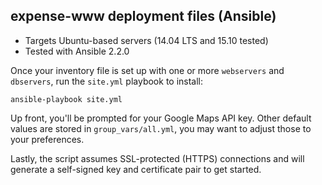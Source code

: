 ## expense-www deployment files (Ansible)

- Targets Ubuntu-based servers (14.04 LTS and 15.10 tested)
- Tested with Ansible 2.2.0

Once your inventory file is set up with one or more `webservers` and `dbservers`, run the `site.yml` playbook to install:

`ansible-playbook site.yml`

Up front, you'll be prompted for your Google Maps API key. Other default values are stored in `group_vars/all.yml`, you may want to adjust those to your preferences.

Lastly, the script assumes SSL-protected (HTTPS) connections and will generate a self-signed key and certificate pair to get started.

